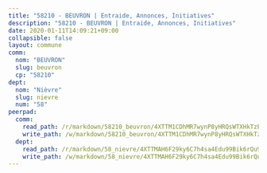 ```yaml
---
title: "58210 - BEUVRON | Entraide, Annonces, Initiatives"
description: "58210 - BEUVRON | Entraide, Annonces, Initiatives"
date: 2020-01-11T14:09:21+09:00
collapsible: false
layout: commune
comm:
  nom: "BEUVRON"
  slug: beuvron
  cp: "58210"
dept:
  nom: "Nièvre"
  slug: nievre
  num: "58"
peerpad:
  comm:
    read_path: /r/markdown/58210_beuvron/4XTTM1CDhMR7wynP8yHRQsWTXHkTzEYWdoXesdonprBAKYvPt
    write_path: /w/markdown/58210_beuvron/4XTTM1CDhMR7wynP8yHRQsWTXHkTzEYWdoXesdonprBAKYvPt-K3TgUpVBYQ1AGVu22oVn5RaWms2Tc9915CY9dDr31YvRNtiKAFmzfbMP9M5mE9EWLpSoprb4oYZuPXBncNUSp8xyBV4D7nvJpvjPDehZ7Y888aqpp2xDkSCZDp72C9JfnpzazaSN
  dept:
    read_path: /r/markdown/58_nievre/4XTTMAH6F29ky6C7h4sa4Edu99Bik6rQu9XbiuBD1DvLw22pb
    write_path: /w/markdown/58_nievre/4XTTMAH6F29ky6C7h4sa4Edu99Bik6rQu9XbiuBD1DvLw22pb-K3TgUtHs3LnA4VP5N1eQxK9UkiWFz8M5ZP7N97wnUEM9Wfw65apM3LnvEX8HhP2Sd27LDh5t4GgmkbGDUaCqpnkD9BJGbaMbkS8idf1DYkYaRo6rACHXiR4PjahH89PiAFqFL3Lf
---
```


